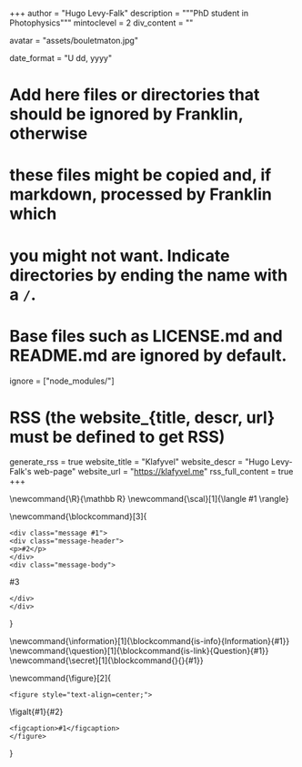 <!--
Add here global page variables to use throughout your website.
-->
+++
author = "Hugo Levy-Falk"
description = """PhD student in Photophysics"""
mintoclevel = 2
div_content = ""

avatar = "assets/bouletmaton.jpg"

date_format = "U dd, yyyy"

# Add here files or directories that should be ignored by Franklin, otherwise
# these files might be copied and, if markdown, processed by Franklin which
# you might not want. Indicate directories by ending the name with a `/`.
# Base files such as LICENSE.md and README.md are ignored by default.
ignore = ["node_modules/"]

# RSS (the website_{title, descr, url} must be defined to get RSS)
generate_rss = true
website_title = "Klafyvel"
website_descr = "Hugo Levy-Falk's web-page"
website_url   = "https://klafyvel.me"
rss_full_content = true
+++

<!--
Add here global latex commands to use throughout your pages.
-->
\newcommand{\R}{\mathbb R}
\newcommand{\scal}[1]{\langle #1 \rangle}

\newcommand{\blockcommand}[3]{
~~~
<div class="message #1">
<div class="message-header">
<p>#2</p>
</div>
<div class="message-body">
~~~
#3
~~~
</div>
</div>
~~~
}

\newcommand{\information}[1]{\blockcommand{is-info}{Information}{#1}}
\newcommand{\question}[1]{\blockcommand{is-link}{Question}{#1}}
\newcommand{\secret}[1]{\blockcommand{}{}{#1}}

\newcommand{\figure}[2]{
~~~
<figure style="text-align=center;">
~~~
\figalt{#1}{#2}
~~~
<figcaption>#1</figcaption>
</figure>
~~~
}
